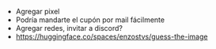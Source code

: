 - Agregar pixel
- Podría mandarte el cupón por mail fácilmente
- Agregar redes, invitar a discord?
- https://huggingface.co/spaces/enzostvs/guess-the-image

